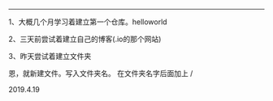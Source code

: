 ----

1、大概几个月学习着建立第一个仓库。helloworld

2、三天前尝试着建立自己的博客(.io的那个网站)

3、昨天尝试着建立文件夹

恩，就新建文件。写入文件夹名。 在文件夹名字后面加上 /

2019.4.19

